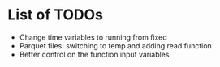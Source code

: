 # List of TODOs
- Change time variables to running from fixed
- Parquet files: switching to temp and adding read function
- Better control on the function input variables